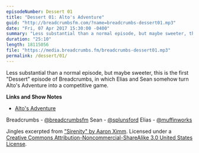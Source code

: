 ```yaml
---
episodeNumber: Dessert 01
title: "Dessert 01: Alto's Adventure"
guid: "http://breadcrumbsfm.com/?name=breadcrumbs-dessert01.mp3"
date: "Fri, 07 Apr 2017 15:30:00 -0400"
summary: "Less substantial than a normal episode, but maybe sweeter, this is the first &quot;Dessert&quot; episode of Breadcrumbs, in which Elias and Sean somehow turn Alto's Adventure into a competitive game."
duration: "25:10"
length: 18115056
file: "https://media.breadcrumbs.fm/breadcrumbs-dessert01.mp3"
permalink: /dessert/01/
---
```

Less substantial than a normal episode, but maybe sweeter, this is the first "Dessert" episode of Breadcrumbs, in which Elias and Sean somehow turn Alto's Adventure into a competitive game.

**Links and Show Notes** 
- [ Alto's Adventure](https://itunes.apple.com/us/app/altos-adventure/id950812012?mt=8&uo=4)

Breadcrumbs - [@breadcrumbsfm](https://twitter.com/breadcrumbsfm) Sean - [@splunsford](https://twitter.com/splunsford) Elias - [@muffinworks](https://twitter.com/muffinworks)

Jingles excerpted from [ "Sirenity" by Aaron Ximm](http://freemusicarchive.org/music/aaron_ximm/handpans_and_the_hang/). Licensed under a [Creative Commons Attribution-Noncommercial-ShareAlike 3.0 United States License](http://creativecommons.org/licenses/by-nc-sa/3.0/us/).

